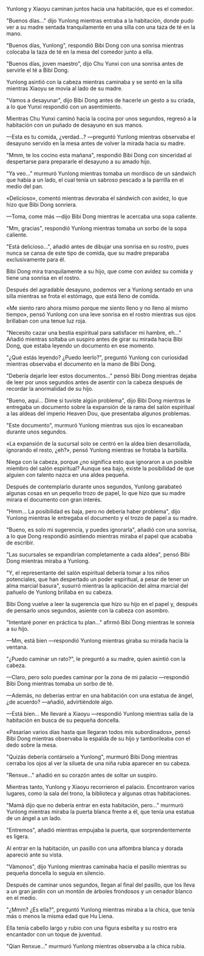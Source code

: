 
Yunlong y Xiaoyu caminan juntos hacia una habitación, que es el comedor.

"Buenos días..." dijo Yunlong mientras entraba a la habitación, donde pudo ver a su madre sentada tranquilamente en una silla con una taza de té en la mano.

"Buenos días, Yunlong", respondió Bibi Dong con una sonrisa mientras colocaba la taza de té en la mesa del comedor junto a ella.

"Buenos días, joven maestro", dijo Chu Yunxi con una sonrisa antes de servirle el té a Bibi Dong.

Yunlong asintió con la cabeza mientras caminaba y se sentó en la silla mientras Xiaoyu se movía al lado de su madre.

"Vamos a desayunar", dijo Bibi Dong antes de hacerle un gesto a su criada, a lo que Yunxi respondió con un asentimiento.

Mientras Chu Yunxi caminó hacia la cocina por unos segundos, regresó a la habitación con un puñado de desayuno en sus manos.

—Esta es tu comida, ¿verdad...? —preguntó Yunlong mientras observaba el desayuno servido en la mesa antes de volver la mirada hacia su madre.

"Mmm, te los cocino esta mañana", respondió Bibi Dong con sinceridad al despertarse para prepararle el desayuno a su amado hijo.

"Ya veo..." murmuró Yunlong mientras tomaba un mordisco de un sándwich que había a un lado, el cual tenía un sabroso pescado a la parrilla en el medio del pan.

«Delicioso», comentó mientras devoraba el sándwich con avidez, lo que hizo que Bibi Dong sonriera.

—Toma, come más —dijo Bibi Dong mientras le acercaba una sopa caliente.

"Mm, gracias", respondió Yunlong mientras tomaba un sorbo de la sopa caliente.

"Está delicioso...", añadió antes de dibujar una sonrisa en su rostro, pues nunca se cansa de este tipo de comida, que su madre preparaba exclusivamente para él.

Bibi Dong mira tranquilamente a su hijo, que come con avidez su comida y tiene una sonrisa en el rostro.

Después del agradable desayuno, podemos ver a Yunlong sentado en una silla mientras se frota el estómago, que está lleno de comida.

«Me siento raro ahora mismo porque me siento lleno y no lleno al mismo tiempo», pensó Yunlong con una leve sonrisa en el rostro mientras sus ojos brillaban con una tenue luz roja.

"Necesito cazar una bestia espiritual para satisfacer mi hambre, eh..." Añadió mientras soltaba un suspiro antes de girar su mirada hacia Bibi Dong, que estaba leyendo un documento en ese momento.

"¿Qué estás leyendo? ¿Puedo leerlo?", preguntó Yunlong con curiosidad mientras observaba el documento en la mano de Bibi Dong.

"Debería dejarle leer estos documentos..." pensó Bibi Dong mientras dejaba de leer por unos segundos antes de asentir con la cabeza después de recordar la anormalidad de su hijo.

"Bueno, aquí... Dime si tuviste algún problema", dijo Bibi Dong mientras le entregaba un documento sobre la expansión de la rama del salón espiritual a las aldeas del imperio Heaven Dou, que presentaba algunos problemas.

"Este documento", murmuró Yunlong mientras sus ojos lo escaneaban durante unos segundos.

«La expansión de la sucursal solo se centró en la aldea bien desarrollada, ignorando el resto, ¿eh?», pensó Yunlong mientras se frotaba la barbilla.

Niega con la cabeza, porque ¿no significa esto que ignoraron a un posible miembro del salón espiritual? Aunque sea bajo, existe la posibilidad de que alguien con talento nazca en una aldea pequeña.

Después de contemplarlo durante unos segundos, Yunlong garabateó algunas cosas en un pequeño trozo de papel, lo que hizo que su madre mirara el documento con gran interés.

"Hmm... La posibilidad es baja, pero no debería haber problema", dijo Yunlong mientras le entregaba el documento y el trozo de papel a su madre.

"Bueno, es solo mi sugerencia, y puedes ignorarla", añadió con una sonrisa, a lo que Dong respondió asintiendo mientras miraba el papel que acababa de escribir.

"Las sucursales se expandirían completamente a cada aldea", pensó Bibi Dong mientras miraba a Yunlong.

"Y, el representante del salón espiritual debería tomar a los niños potenciales, que han despertado un poder espiritual, a pesar de tener un alma marcial basura", susurró mientras la aplicación del alma marcial del pañuelo de Yunlong brillaba en su cabeza.

Bibi Dong vuelve a leer la sugerencia que hizo su hijo en el papel y, después de pensarlo unos segundos, asiente con la cabeza con asombro.

"Intentaré poner en práctica tu plan..." afirmó Bibi Dong mientras le sonreía a su hijo.

—Mm, está bien —respondió Yunlong mientras giraba su mirada hacia la ventana.

"¿Puedo caminar un rato?", le preguntó a su madre, quien asintió con la cabeza.

—Claro, pero solo puedes caminar por la zona de mi palacio —respondió Bibi Dong mientras tomaba un sorbo de té.

—Además, no deberías entrar en una habitación con una estatua de ángel, ¿de acuerdo? —añadió, advirtiéndole algo.

—Está bien... Me llevaré a Xiaoyu —respondió Yunlong mientras salía de la habitación en busca de su pequeña doncella.

«Pasarían varios días hasta que llegaran todos mis subordinados», pensó Bibi Dong mientras observaba la espalda de su hijo y tamborileaba con el dedo sobre la mesa.

"Quizás debería contárselo a Yunlong", murmuró Bibi Dong mientras cerraba los ojos al ver la silueta de una niña rubia aparecer en su cabeza.

"Renxue..." añadió en su corazón antes de soltar un suspiro.

Mientras tanto, Yunlong y Xiaoyu recorrieron el palacio. Encontraron varios lugares, como la sala del trono, la biblioteca y algunas otras habitaciones.

"Mamá dijo que no debería entrar en esta habitación, pero..." murmuró Yunlong mientras miraba la puerta blanca frente a él, que tenía una estatua de un ángel a un lado.

"Entremos", añadió mientras empujaba la puerta, que sorprendentemente es ligera.

Al entrar en la habitación, un pasillo con una alfombra blanca y dorada apareció ante su vista.

"Vámonos", dijo Yunlong mientras caminaba hacia el pasillo mientras su pequeña doncella lo seguía en silencio.

Después de caminar unos segundos, llegan al final del pasillo, que los lleva a un gran jardín con un montón de árboles frondosos y un cenador blanco en el medio.

"¿Mmm? ¿Es ella?", preguntó Yunlong mientras miraba a la chica, que tenía más o menos la misma edad que Hu Liena.

Ella tenía cabello largo y rubio con una figura esbelta y su rostro era encantador con un toque de juventud.

"Qian Renxue..." murmuró Yunlong mientras observaba a la chica rubia.